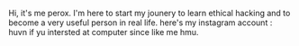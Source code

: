 Hi, it's me perox.
I'm here to start my jounery to learn ethical hacking and to become a very useful person in real life.
here's my instagram account : huvn
if yu intersted at computer since like me hmu.
